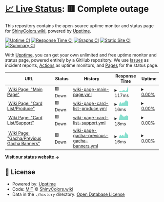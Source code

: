 # [📈 Live Status](https://status.shinycolors.wiki): <!--live status--> **🟥 Complete outage**

This repository contains the open-source uptime monitor and status page for [ShinyColors.wiki](https://shinycolors.wiki), powered by [Upptime](https://github.com/upptime/upptime).

[![Uptime CI](https://github.com/ShinyColorsWiki/Status/workflows/Uptime%20CI/badge.svg)](https://github.com/ShinyColorsWiki/Status/actions?query=workflow%3A%22Uptime+CI%22)
[![Response Time CI](https://github.com/ShinyColorsWiki/Status/workflows/Response%20Time%20CI/badge.svg)](https://github.com/ShinyColorsWiki/Status/actions?query=workflow%3A%22Response+Time+CI%22)
[![Graphs CI](https://github.com/ShinyColorsWiki/Status/workflows/Graphs%20CI/badge.svg)](https://github.com/ShinyColorsWiki/Status/actions?query=workflow%3A%22Graphs+CI%22)
[![Static Site CI](https://github.com/ShinyColorsWiki/Status/workflows/Static%20Site%20CI/badge.svg)](https://github.com/ShinyColorsWiki/Status/actions?query=workflow%3A%22Static+Site+CI%22)
[![Summary CI](https://github.com/ShinyColorsWiki/Status/workflows/Summary%20CI/badge.svg)](https://github.com/ShinyColorsWiki/Status/actions?query=workflow%3A%22Summary+CI%22)

With [Upptime](https://upptime.js.org), you can get your own unlimited and free uptime monitor and status page, powered entirely by a GitHub repository. We use [Issues](https://github.com/ShinyColorsWiki/Status/issues) as incident reports, [Actions](https://github.com/ShinyColorsWiki/Status/actions) as uptime monitors, and [Pages](https://status.shinycolors.wiki) for the status page.

<!--start: status pages-->
<!-- This summary is generated by Upptime (https://github.com/upptime/upptime) -->
<!-- Do not edit this manually, your changes will be overwritten -->
<!-- prettier-ignore -->
| URL | Status | History | Response Time | Uptime |
| --- | ------ | ------- | ------------- | ------ |
| <img alt="" src="https://favicons.githubusercontent.com/shinycolors.wiki" height="13"> [Wiki Page: "Main Page"](https://shinycolors.wiki/wiki/Main_Page) | 🟥 Down | [wiki-page-main-page.yml](https://github.com/ShinyColorsWiki/Status/commits/HEAD/history/wiki-page-main-page.yml) | <details><summary><img alt="Response time graph" src="./graphs/wiki-page-main-page/response-time-week.png" height="20"> 117ms</summary><br><a href="https://status.shinycolors.wiki/history/wiki-page-main-page"><img alt="Response time 388" src="https://img.shields.io/endpoint?url=https%3A%2F%2Fraw.githubusercontent.com%2FShinyColorsWiki%2FStatus%2FHEAD%2Fapi%2Fwiki-page-main-page%2Fresponse-time.json"></a><br><a href="https://status.shinycolors.wiki/history/wiki-page-main-page"><img alt="24-hour response time 353" src="https://img.shields.io/endpoint?url=https%3A%2F%2Fraw.githubusercontent.com%2FShinyColorsWiki%2FStatus%2FHEAD%2Fapi%2Fwiki-page-main-page%2Fresponse-time-day.json"></a><br><a href="https://status.shinycolors.wiki/history/wiki-page-main-page"><img alt="7-day response time 117" src="https://img.shields.io/endpoint?url=https%3A%2F%2Fraw.githubusercontent.com%2FShinyColorsWiki%2FStatus%2FHEAD%2Fapi%2Fwiki-page-main-page%2Fresponse-time-week.json"></a><br><a href="https://status.shinycolors.wiki/history/wiki-page-main-page"><img alt="30-day response time 140" src="https://img.shields.io/endpoint?url=https%3A%2F%2Fraw.githubusercontent.com%2FShinyColorsWiki%2FStatus%2FHEAD%2Fapi%2Fwiki-page-main-page%2Fresponse-time-month.json"></a><br><a href="https://status.shinycolors.wiki/history/wiki-page-main-page"><img alt="1-year response time 388" src="https://img.shields.io/endpoint?url=https%3A%2F%2Fraw.githubusercontent.com%2FShinyColorsWiki%2FStatus%2FHEAD%2Fapi%2Fwiki-page-main-page%2Fresponse-time-year.json"></a></details> | <details><summary><a href="https://status.shinycolors.wiki/history/wiki-page-main-page">0.00%</a></summary><a href="https://status.shinycolors.wiki/history/wiki-page-main-page"><img alt="All-time uptime 41.38%" src="https://img.shields.io/endpoint?url=https%3A%2F%2Fraw.githubusercontent.com%2FShinyColorsWiki%2FStatus%2FHEAD%2Fapi%2Fwiki-page-main-page%2Fuptime.json"></a><br><a href="https://status.shinycolors.wiki/history/wiki-page-main-page"><img alt="24-hour uptime 0.00%" src="https://img.shields.io/endpoint?url=https%3A%2F%2Fraw.githubusercontent.com%2FShinyColorsWiki%2FStatus%2FHEAD%2Fapi%2Fwiki-page-main-page%2Fuptime-day.json"></a><br><a href="https://status.shinycolors.wiki/history/wiki-page-main-page"><img alt="7-day uptime 0.00%" src="https://img.shields.io/endpoint?url=https%3A%2F%2Fraw.githubusercontent.com%2FShinyColorsWiki%2FStatus%2FHEAD%2Fapi%2Fwiki-page-main-page%2Fuptime-week.json"></a><br><a href="https://status.shinycolors.wiki/history/wiki-page-main-page"><img alt="30-day uptime 1.38%" src="https://img.shields.io/endpoint?url=https%3A%2F%2Fraw.githubusercontent.com%2FShinyColorsWiki%2FStatus%2FHEAD%2Fapi%2Fwiki-page-main-page%2Fuptime-month.json"></a><br><a href="https://status.shinycolors.wiki/history/wiki-page-main-page"><img alt="1-year uptime 41.38%" src="https://img.shields.io/endpoint?url=https%3A%2F%2Fraw.githubusercontent.com%2FShinyColorsWiki%2FStatus%2FHEAD%2Fapi%2Fwiki-page-main-page%2Fuptime-year.json"></a></details>
| <img alt="" src="https://favicons.githubusercontent.com/shinycolors.wiki" height="13"> [Wiki Page: "Card List/Produce"](https://shinycolors.wiki/wiki/Card_List/Produce) | 🟥 Down | [wiki-page-card-list-produce.yml](https://github.com/ShinyColorsWiki/Status/commits/HEAD/history/wiki-page-card-list-produce.yml) | <details><summary><img alt="Response time graph" src="./graphs/wiki-page-card-list-produce/response-time-week.png" height="20"> 16ms</summary><br><a href="https://status.shinycolors.wiki/history/wiki-page-card-list-produce"><img alt="Response time 224" src="https://img.shields.io/endpoint?url=https%3A%2F%2Fraw.githubusercontent.com%2FShinyColorsWiki%2FStatus%2FHEAD%2Fapi%2Fwiki-page-card-list-produce%2Fresponse-time.json"></a><br><a href="https://status.shinycolors.wiki/history/wiki-page-card-list-produce"><img alt="24-hour response time 16" src="https://img.shields.io/endpoint?url=https%3A%2F%2Fraw.githubusercontent.com%2FShinyColorsWiki%2FStatus%2FHEAD%2Fapi%2Fwiki-page-card-list-produce%2Fresponse-time-day.json"></a><br><a href="https://status.shinycolors.wiki/history/wiki-page-card-list-produce"><img alt="7-day response time 16" src="https://img.shields.io/endpoint?url=https%3A%2F%2Fraw.githubusercontent.com%2FShinyColorsWiki%2FStatus%2FHEAD%2Fapi%2Fwiki-page-card-list-produce%2Fresponse-time-week.json"></a><br><a href="https://status.shinycolors.wiki/history/wiki-page-card-list-produce"><img alt="30-day response time 16" src="https://img.shields.io/endpoint?url=https%3A%2F%2Fraw.githubusercontent.com%2FShinyColorsWiki%2FStatus%2FHEAD%2Fapi%2Fwiki-page-card-list-produce%2Fresponse-time-month.json"></a><br><a href="https://status.shinycolors.wiki/history/wiki-page-card-list-produce"><img alt="1-year response time 224" src="https://img.shields.io/endpoint?url=https%3A%2F%2Fraw.githubusercontent.com%2FShinyColorsWiki%2FStatus%2FHEAD%2Fapi%2Fwiki-page-card-list-produce%2Fresponse-time-year.json"></a></details> | <details><summary><a href="https://status.shinycolors.wiki/history/wiki-page-card-list-produce">0.00%</a></summary><a href="https://status.shinycolors.wiki/history/wiki-page-card-list-produce"><img alt="All-time uptime 41.36%" src="https://img.shields.io/endpoint?url=https%3A%2F%2Fraw.githubusercontent.com%2FShinyColorsWiki%2FStatus%2FHEAD%2Fapi%2Fwiki-page-card-list-produce%2Fuptime.json"></a><br><a href="https://status.shinycolors.wiki/history/wiki-page-card-list-produce"><img alt="24-hour uptime 0.00%" src="https://img.shields.io/endpoint?url=https%3A%2F%2Fraw.githubusercontent.com%2FShinyColorsWiki%2FStatus%2FHEAD%2Fapi%2Fwiki-page-card-list-produce%2Fuptime-day.json"></a><br><a href="https://status.shinycolors.wiki/history/wiki-page-card-list-produce"><img alt="7-day uptime 0.00%" src="https://img.shields.io/endpoint?url=https%3A%2F%2Fraw.githubusercontent.com%2FShinyColorsWiki%2FStatus%2FHEAD%2Fapi%2Fwiki-page-card-list-produce%2Fuptime-week.json"></a><br><a href="https://status.shinycolors.wiki/history/wiki-page-card-list-produce"><img alt="30-day uptime 1.38%" src="https://img.shields.io/endpoint?url=https%3A%2F%2Fraw.githubusercontent.com%2FShinyColorsWiki%2FStatus%2FHEAD%2Fapi%2Fwiki-page-card-list-produce%2Fuptime-month.json"></a><br><a href="https://status.shinycolors.wiki/history/wiki-page-card-list-produce"><img alt="1-year uptime 41.36%" src="https://img.shields.io/endpoint?url=https%3A%2F%2Fraw.githubusercontent.com%2FShinyColorsWiki%2FStatus%2FHEAD%2Fapi%2Fwiki-page-card-list-produce%2Fuptime-year.json"></a></details>
| <img alt="" src="https://favicons.githubusercontent.com/shinycolors.wiki" height="13"> [Wiki Page: "Card List/Support"](https://shinycolors.wiki/wiki/Card_List/Support) | 🟥 Down | [wiki-page-card-list-support.yml](https://github.com/ShinyColorsWiki/Status/commits/HEAD/history/wiki-page-card-list-support.yml) | <details><summary><img alt="Response time graph" src="./graphs/wiki-page-card-list-support/response-time-week.png" height="20"> 18ms</summary><br><a href="https://status.shinycolors.wiki/history/wiki-page-card-list-support"><img alt="Response time 339" src="https://img.shields.io/endpoint?url=https%3A%2F%2Fraw.githubusercontent.com%2FShinyColorsWiki%2FStatus%2FHEAD%2Fapi%2Fwiki-page-card-list-support%2Fresponse-time.json"></a><br><a href="https://status.shinycolors.wiki/history/wiki-page-card-list-support"><img alt="24-hour response time 16" src="https://img.shields.io/endpoint?url=https%3A%2F%2Fraw.githubusercontent.com%2FShinyColorsWiki%2FStatus%2FHEAD%2Fapi%2Fwiki-page-card-list-support%2Fresponse-time-day.json"></a><br><a href="https://status.shinycolors.wiki/history/wiki-page-card-list-support"><img alt="7-day response time 18" src="https://img.shields.io/endpoint?url=https%3A%2F%2Fraw.githubusercontent.com%2FShinyColorsWiki%2FStatus%2FHEAD%2Fapi%2Fwiki-page-card-list-support%2Fresponse-time-week.json"></a><br><a href="https://status.shinycolors.wiki/history/wiki-page-card-list-support"><img alt="30-day response time 16" src="https://img.shields.io/endpoint?url=https%3A%2F%2Fraw.githubusercontent.com%2FShinyColorsWiki%2FStatus%2FHEAD%2Fapi%2Fwiki-page-card-list-support%2Fresponse-time-month.json"></a><br><a href="https://status.shinycolors.wiki/history/wiki-page-card-list-support"><img alt="1-year response time 339" src="https://img.shields.io/endpoint?url=https%3A%2F%2Fraw.githubusercontent.com%2FShinyColorsWiki%2FStatus%2FHEAD%2Fapi%2Fwiki-page-card-list-support%2Fresponse-time-year.json"></a></details> | <details><summary><a href="https://status.shinycolors.wiki/history/wiki-page-card-list-support">0.00%</a></summary><a href="https://status.shinycolors.wiki/history/wiki-page-card-list-support"><img alt="All-time uptime 41.37%" src="https://img.shields.io/endpoint?url=https%3A%2F%2Fraw.githubusercontent.com%2FShinyColorsWiki%2FStatus%2FHEAD%2Fapi%2Fwiki-page-card-list-support%2Fuptime.json"></a><br><a href="https://status.shinycolors.wiki/history/wiki-page-card-list-support"><img alt="24-hour uptime 0.00%" src="https://img.shields.io/endpoint?url=https%3A%2F%2Fraw.githubusercontent.com%2FShinyColorsWiki%2FStatus%2FHEAD%2Fapi%2Fwiki-page-card-list-support%2Fuptime-day.json"></a><br><a href="https://status.shinycolors.wiki/history/wiki-page-card-list-support"><img alt="7-day uptime 0.00%" src="https://img.shields.io/endpoint?url=https%3A%2F%2Fraw.githubusercontent.com%2FShinyColorsWiki%2FStatus%2FHEAD%2Fapi%2Fwiki-page-card-list-support%2Fuptime-week.json"></a><br><a href="https://status.shinycolors.wiki/history/wiki-page-card-list-support"><img alt="30-day uptime 1.38%" src="https://img.shields.io/endpoint?url=https%3A%2F%2Fraw.githubusercontent.com%2FShinyColorsWiki%2FStatus%2FHEAD%2Fapi%2Fwiki-page-card-list-support%2Fuptime-month.json"></a><br><a href="https://status.shinycolors.wiki/history/wiki-page-card-list-support"><img alt="1-year uptime 41.37%" src="https://img.shields.io/endpoint?url=https%3A%2F%2Fraw.githubusercontent.com%2FShinyColorsWiki%2FStatus%2FHEAD%2Fapi%2Fwiki-page-card-list-support%2Fuptime-year.json"></a></details>
| <img alt="" src="https://favicons.githubusercontent.com/shinycolors.wiki" height="13"> [Wiki Page: "Gacha/Previous Gacha Banners"](https://shinycolors.wiki/wiki/Gacha/Previous_Gacha_Banners) | 🟥 Down | [wiki-page-gacha-previous-gacha-banners.yml](https://github.com/ShinyColorsWiki/Status/commits/HEAD/history/wiki-page-gacha-previous-gacha-banners.yml) | <details><summary><img alt="Response time graph" src="./graphs/wiki-page-gacha-previous-gacha-banners/response-time-week.png" height="20"> 16ms</summary><br><a href="https://status.shinycolors.wiki/history/wiki-page-gacha-previous-gacha-banners"><img alt="Response time 211" src="https://img.shields.io/endpoint?url=https%3A%2F%2Fraw.githubusercontent.com%2FShinyColorsWiki%2FStatus%2FHEAD%2Fapi%2Fwiki-page-gacha-previous-gacha-banners%2Fresponse-time.json"></a><br><a href="https://status.shinycolors.wiki/history/wiki-page-gacha-previous-gacha-banners"><img alt="24-hour response time 15" src="https://img.shields.io/endpoint?url=https%3A%2F%2Fraw.githubusercontent.com%2FShinyColorsWiki%2FStatus%2FHEAD%2Fapi%2Fwiki-page-gacha-previous-gacha-banners%2Fresponse-time-day.json"></a><br><a href="https://status.shinycolors.wiki/history/wiki-page-gacha-previous-gacha-banners"><img alt="7-day response time 16" src="https://img.shields.io/endpoint?url=https%3A%2F%2Fraw.githubusercontent.com%2FShinyColorsWiki%2FStatus%2FHEAD%2Fapi%2Fwiki-page-gacha-previous-gacha-banners%2Fresponse-time-week.json"></a><br><a href="https://status.shinycolors.wiki/history/wiki-page-gacha-previous-gacha-banners"><img alt="30-day response time 16" src="https://img.shields.io/endpoint?url=https%3A%2F%2Fraw.githubusercontent.com%2FShinyColorsWiki%2FStatus%2FHEAD%2Fapi%2Fwiki-page-gacha-previous-gacha-banners%2Fresponse-time-month.json"></a><br><a href="https://status.shinycolors.wiki/history/wiki-page-gacha-previous-gacha-banners"><img alt="1-year response time 211" src="https://img.shields.io/endpoint?url=https%3A%2F%2Fraw.githubusercontent.com%2FShinyColorsWiki%2FStatus%2FHEAD%2Fapi%2Fwiki-page-gacha-previous-gacha-banners%2Fresponse-time-year.json"></a></details> | <details><summary><a href="https://status.shinycolors.wiki/history/wiki-page-gacha-previous-gacha-banners">0.00%</a></summary><a href="https://status.shinycolors.wiki/history/wiki-page-gacha-previous-gacha-banners"><img alt="All-time uptime 41.35%" src="https://img.shields.io/endpoint?url=https%3A%2F%2Fraw.githubusercontent.com%2FShinyColorsWiki%2FStatus%2FHEAD%2Fapi%2Fwiki-page-gacha-previous-gacha-banners%2Fuptime.json"></a><br><a href="https://status.shinycolors.wiki/history/wiki-page-gacha-previous-gacha-banners"><img alt="24-hour uptime 0.00%" src="https://img.shields.io/endpoint?url=https%3A%2F%2Fraw.githubusercontent.com%2FShinyColorsWiki%2FStatus%2FHEAD%2Fapi%2Fwiki-page-gacha-previous-gacha-banners%2Fuptime-day.json"></a><br><a href="https://status.shinycolors.wiki/history/wiki-page-gacha-previous-gacha-banners"><img alt="7-day uptime 0.00%" src="https://img.shields.io/endpoint?url=https%3A%2F%2Fraw.githubusercontent.com%2FShinyColorsWiki%2FStatus%2FHEAD%2Fapi%2Fwiki-page-gacha-previous-gacha-banners%2Fuptime-week.json"></a><br><a href="https://status.shinycolors.wiki/history/wiki-page-gacha-previous-gacha-banners"><img alt="30-day uptime 1.38%" src="https://img.shields.io/endpoint?url=https%3A%2F%2Fraw.githubusercontent.com%2FShinyColorsWiki%2FStatus%2FHEAD%2Fapi%2Fwiki-page-gacha-previous-gacha-banners%2Fuptime-month.json"></a><br><a href="https://status.shinycolors.wiki/history/wiki-page-gacha-previous-gacha-banners"><img alt="1-year uptime 41.35%" src="https://img.shields.io/endpoint?url=https%3A%2F%2Fraw.githubusercontent.com%2FShinyColorsWiki%2FStatus%2FHEAD%2Fapi%2Fwiki-page-gacha-previous-gacha-banners%2Fuptime-year.json"></a></details>

<!--end: status pages-->

[**Visit our status website →**](https://status.shinycolors.wiki)

## 📄 License

- Powered by: [Upptime](https://github.com/upptime/upptime)
- Code: [MIT](./LICENSE) © [ShinyColors.wiki](https://shinycolors.wiki)
- Data in the `./history` directory: [Open Database License](https://opendatacommons.org/licenses/odbl/1-0/)
